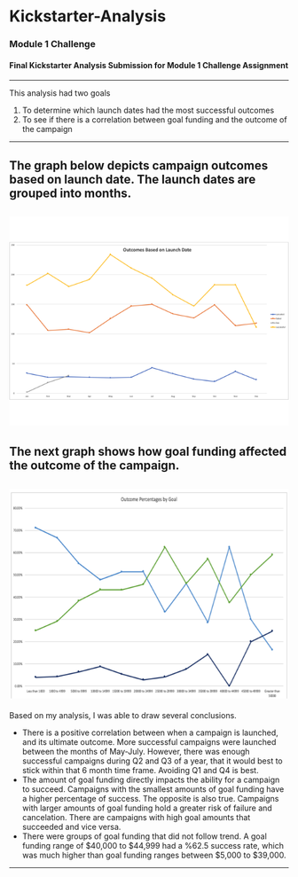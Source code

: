 # Kickstarter-Analysis
### Module 1 Challenge
#### Final Kickstarter Analysis Submission for Module 1 Challenge Assignment
---
This analysis had two goals
1. To determine which launch dates had the most successful outcomes
2. To see if there is a correlation between goal funding and the outcome of the campaign
---
The graph below depicts campaign outcomes based on launch date. The launch dates are grouped into months. 
---
<img src ="https://github.com/hkyopreston/kickstarter-analysis/blob/master/Outcomes%20Based%20on%20Launch%20Date.png?raw=true"></img>
---
The next graph shows how goal funding affected the outcome of the campaign. 
--- 
<img src ="https://github.com/hkyopreston/Kickstarter-Analysis_Module_1_Challenge/blob/master/Outcome%20Percentages%20by%20Goal.png?raw=true"></img>
---
Based on my analysis, I was able to draw several conclusions. 
* There is a positive correlation between when a campaign is launched, and its ultimate outcome. More successful campaigns were launched between the months of May-July. However, there was enough successful campaigns during Q2 and Q3 of a year, that it would best to stick within that 6 month time frame. Avoiding Q1 and Q4 is best. 
* The amount of goal funding directly impacts the ability for a campaign to succeed. Campaigns with the smallest amounts of goal funding have a higher percentage of success. The opposite is also true. Campaigns with larger amounts of goal funding hold a greater risk of failure and cancelation. There are campaigns with high goal amounts that succeeded and vice versa. 
* There were groups of goal funding that did not follow trend. A goal funding range of $40,000 to $44,999 had a %62.5 success rate, which was much higher than goal funding ranges between $5,000 to $39,000.
--- 
